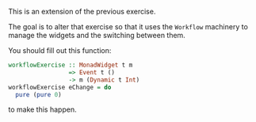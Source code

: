 This is an extension of the previous exercise.

The goal is to alter that exercise so that it uses the `Workflow` machinery to manage the widgets and the switching between them.

You should fill out this function:

```haskell
workflowExercise :: MonadWidget t m
                 => Event t ()
                 -> m (Dynamic t Int)
workflowExercise eChange = do
  pure (pure 0)
```

to make this happen.
